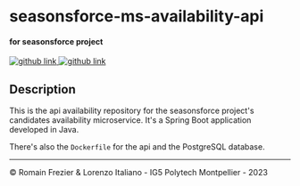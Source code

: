 # seasonsforce-ms-availability-api
#### for seasonsforce project 

<a target="_blank" href="https://github.com/lorenzo-italiano/Seasonsforce">
  <img alt="github link" src="https://img.shields.io/badge/SEASONFORCE-global-green?logo=github&style=for-the-badge">
</a>
<a target="_blank" href="https://github.com/lorenzo-italiano/seasonsforce-microservices">
  <img alt="github link" src="https://img.shields.io/badge/SEASONFORCE-microservices-blue?logo=github&style=for-the-badge">
</a>

## Description

This is the api availability repository for the seasonsforce project's candidates availability microservice. It's a Spring Boot application developed in Java.

There's also the `Dockerfile` for the api and the PostgreSQL database.

---

© Romain Frezier & Lorenzo Italiano - IG5 Polytech Montpellier - 2023
